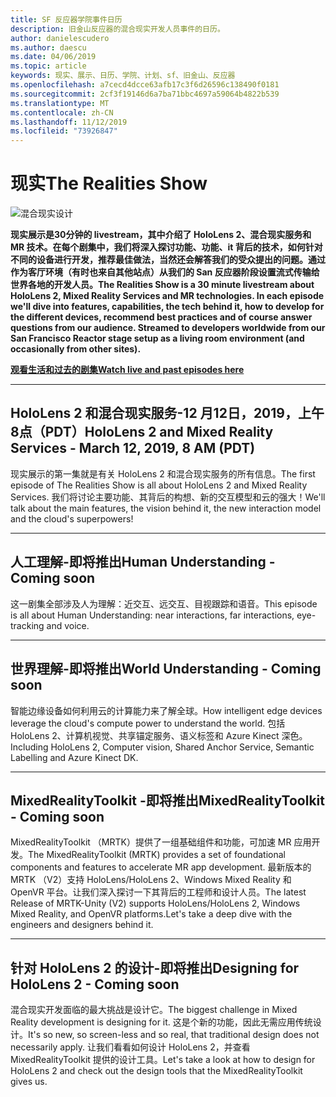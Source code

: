 ```yaml
---
title: SF 反应器学院事件日历
description: 旧金山反应器的混合现实开发人员事件的日历。
author: danielescudero
ms.author: daescu
ms.date: 04/06/2019
ms.topic: article
keywords: 现实、展示、日历、学院、计划、sf、旧金山、反应器
ms.openlocfilehash: a7cecd4dcce63afb17c3f6d26596c138490f0181
ms.sourcegitcommit: 2cf3f19146d6a7ba71bbc4697a59064b4822b539
ms.translationtype: MT
ms.contentlocale: zh-CN
ms.lasthandoff: 11/12/2019
ms.locfileid: "73926847"
---
```

# <a name="the-realities-show"></a><span data-ttu-id="2eb93-104">现实</span><span class="sxs-lookup"><span data-stu-id="2eb93-104">The Realities Show</span></span>
![混合现实设计](images/therealitiesshow.jpg)

<span data-ttu-id="2eb93-106">**现实展示是30分钟的 livestream，其中介绍了 HoloLens 2、混合现实服务和 MR 技术。在每个剧集中，我们将深入探讨功能、功能、it 背后的技术，如何针对不同的设备进行开发，推荐最佳做法，当然还会解答我们的受众提出的问题。通过作为客厅环境（有时也来自其他站点）从我们的 San 反应器阶段设置流式传输给世界各地的开发人员。**</span><span class="sxs-lookup"><span data-stu-id="2eb93-106">**The Realities Show is a 30 minute livestream about HoloLens 2, Mixed Reality Services and MR technologies. In each episode we'll dive into features, capabilities, the tech behind it, how to develop for the different devices, recommend best practices and of course answer questions from our audience. Streamed to developers worldwide from our San Francisco Reactor stage setup as a living room environment (and occasionally from other sites).**</span></span>

<span data-ttu-id="2eb93-107">**[观看生活和过去的剧集](https://aka.ms/trs)**</span><span class="sxs-lookup"><span data-stu-id="2eb93-107">**[Watch live and past episodes here](https://aka.ms/trs)**</span></span>
___

## <a name="hololens-2-and-mixed-reality-services---march-12-2019-8-am-pdt"></a><span data-ttu-id="2eb93-108">**HoloLens 2 和混合现实服务**-12 月12日，2019，上午8点（PDT）</span><span class="sxs-lookup"><span data-stu-id="2eb93-108">**HoloLens 2 and Mixed Reality Services** - March 12, 2019, 8 AM (PDT)</span></span>
<span data-ttu-id="2eb93-109">现实展示的第一集就是有关 HoloLens 2 和混合现实服务的所有信息。</span><span class="sxs-lookup"><span data-stu-id="2eb93-109">The first episode of The Realities Show is all about HoloLens 2 and Mixed Reality Services.</span></span> <span data-ttu-id="2eb93-110">我们将讨论主要功能、其背后的构想、新的交互模型和云的强大！</span><span class="sxs-lookup"><span data-stu-id="2eb93-110">We'll talk about the main features, the vision behind it, the new interaction model and the cloud's superpowers!</span></span>

___

## <a name="human-understanding---coming-soon"></a><span data-ttu-id="2eb93-111">**人工理解**-即将推出</span><span class="sxs-lookup"><span data-stu-id="2eb93-111">**Human Understanding** - Coming soon</span></span>
<span data-ttu-id="2eb93-112">这一剧集全部涉及人为理解：近交互、远交互、目视跟踪和语音。</span><span class="sxs-lookup"><span data-stu-id="2eb93-112">This episode is all about Human Understanding: near interactions, far interactions, eye-tracking and voice.</span></span>

___
## <a name="world-understanding---coming-soon"></a><span data-ttu-id="2eb93-113">**世界理解**-即将推出</span><span class="sxs-lookup"><span data-stu-id="2eb93-113">**World Understanding** - Coming soon</span></span>
<span data-ttu-id="2eb93-114">智能边缘设备如何利用云的计算能力来了解全球。</span><span class="sxs-lookup"><span data-stu-id="2eb93-114">How intelligent edge devices leverage the cloud's compute power to understand the world.</span></span> <span data-ttu-id="2eb93-115">包括 HoloLens 2、计算机视觉、共享锚定服务、语义标签和 Azure Kinect 深色。</span><span class="sxs-lookup"><span data-stu-id="2eb93-115">Including HoloLens 2, Computer vision, Shared Anchor Service, Semantic Labelling and Azure Kinect DK.</span></span>

___
## <a name="mixedrealitytoolkit---coming-soon"></a><span data-ttu-id="2eb93-116">**MixedRealityToolkit** -即将推出</span><span class="sxs-lookup"><span data-stu-id="2eb93-116">**MixedRealityToolkit** - Coming soon</span></span>
<span data-ttu-id="2eb93-117">MixedRealityToolkit （MRTK）提供了一组基础组件和功能，可加速 MR 应用开发。</span><span class="sxs-lookup"><span data-stu-id="2eb93-117">The MixedRealityToolkit (MRTK) provides a set of foundational components and features to accelerate MR app development.</span></span> <span data-ttu-id="2eb93-118">最新版本的 MRTK （V2）支持 HoloLens/HoloLens 2、Windows Mixed Reality 和 OpenVR 平台。让我们深入探讨一下其背后的工程师和设计人员。</span><span class="sxs-lookup"><span data-stu-id="2eb93-118">The latest Release of MRTK-Unity (V2) supports HoloLens/HoloLens 2, Windows Mixed Reality, and OpenVR platforms.Let's take a deep dive with the engineers and designers behind it.</span></span>

___
## <a name="designing-for-hololens-2---coming-soon"></a><span data-ttu-id="2eb93-119">**针对 HoloLens 2 的设计**-即将推出</span><span class="sxs-lookup"><span data-stu-id="2eb93-119">**Designing for HoloLens 2** - Coming soon</span></span>
<span data-ttu-id="2eb93-120">混合现实开发面临的最大挑战是设计它。</span><span class="sxs-lookup"><span data-stu-id="2eb93-120">The biggest challenge in Mixed Reality development is designing for it.</span></span> <span data-ttu-id="2eb93-121">这是个新的功能，因此无需应用传统设计。</span><span class="sxs-lookup"><span data-stu-id="2eb93-121">It's so new, so screen-less and so real, that traditional design does not necessarily apply.</span></span> <span data-ttu-id="2eb93-122">让我们看看如何设计 HoloLens 2，并查看 MixedRealityToolkit 提供的设计工具。</span><span class="sxs-lookup"><span data-stu-id="2eb93-122">Let's take a look at how to design for HoloLens 2 and check out the design tools that the MixedRealityToolkit gives us.</span></span>


